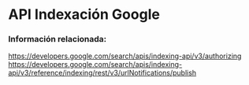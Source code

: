 # API Indexación Google

### Información relacionada:

https://developers.google.com/search/apis/indexing-api/v3/authorizing
https://developers.google.com/search/apis/indexing-api/v3/reference/indexing/rest/v3/urlNotifications/publish
